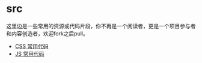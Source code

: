# src
这里边是一些常用的资源或代码片段，你不再是一个阅读者，更是一个项目参与者和内容创造者，欢迎fork之后pull。

- [CSS 常用代码](//github.com/jsfront/src/blob/master/css.md)
- [JS 常用代码](//github.com/jsfront/src/blob/master/js.md)

